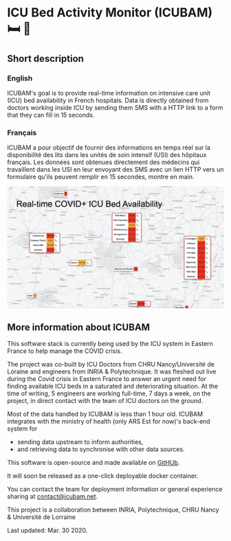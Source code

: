 # ICU Bed Activity Monitor (ICUBAM) :bed: :hospital:

## Short description

### English

ICUBAM's goal is to provide real-time information on intensive care unit (ICU)
bed availability in French hospitals. Data is directly obtained from doctors
working inside ICU by sending them SMS with a HTTP link to a form that they can
fill in 15 seconds.

### Français

ICUBAM a pour objectif de fournir des informations en temps réel sur la
disponibilité des lits dans les unités de soin intensif (USI) des hôpitaux
français. Les données sont obtenues directement des médecins qui travaillent
dans les USI en leur envoyant des SMS avec un lien HTTP vers un formulaire
qu'ils peuvent remplir en 15 secondes, montre en main.

![map](/images/map.jpg)

## More information about ICUBAM

This software stack is currently being used by the ICU system in Eastern France
to help manage the COVID crisis.

The project was co-built by ICU Doctors from CHRU Nancy/Université de
Loraine and engineers from INRIA & Polytechnique. It was fleshed out live
during the Covid crisis in Eastern France to answer an urgent need for finding
available ICU beds in a saturated and deteriorating situation. At the time of
writing, 5 engineers are working full-time, 7 days a week, on the project, in
direct contact with the team of ICU doctors on the ground.

Most of the data handled by ICUBAM is less than 1 hour old. ICUBAM integrates
with the ministry of health (only ARS Est for now)'s back-end system for
- sending data upstream to inform authorities,
- and retrieving data to synchronise with other data sources.

This software is open-source and made available on
[GitHUb](https://github.com/icubam/icubam).

It will soon be released as a one-click deployable docker container.

You can contact the team for deployment information or general experience
sharing at contact@icubam.net.

This project is a collaboration between INRIA, Polytechnique, CHRU Nancy & Université de Lorraine

Last updated: Mar. 30 2020.
